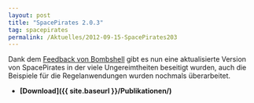 ```yaml
---
layout: post
title: "SpacePirates 2.0.3"
tag: spacepirates
permalink: /Aktuelles/2012-09-15-SpacePirates203
---
```


Dank dem [Feedback von Bombshell](http:/tanelorn.net/.php/topic,76827.0.html) gibt es nun eine aktualisierte Version von SpacePirates in der viele Ungereimtheiten beseitigt wurden, auch die Beispiele für die Regelanwendungen wurden nochmals überarbeitet.

- **[Download]({{ site.baseurl }}/Publikationen/)**


